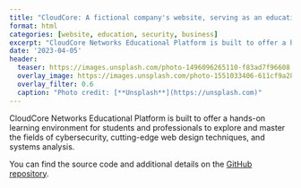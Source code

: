 ```yaml
---
title: "CloudCore: A fictional company's website, serving as an educational platform"
format: html
categories: [website, education, security, business]
excerpt: "CloudCore Networks Educational Platform is built to offer a hands-on learning environment for studen..."
date: '2023-04-05'
header:
  teaser: https://images.unsplash.com/photo-1496096265110-f83ad7f96608
  overlay_image: https://images.unsplash.com/photo-1551033406-611cf9a28f67
  overlay_filter: 0.6
  caption: "Photo credit: [**Unsplash**](https://unsplash.com)"
---
```


CloudCore Networks Educational Platform is built to offer a hands-on learning environment for students and professionals to explore and master the fields of cybersecurity, cutting-edge web design techniques, and systems analysis.

You can find the source code and additional details on the [GitHub repository](https://github.com/teaching-repositories/cloudcore).